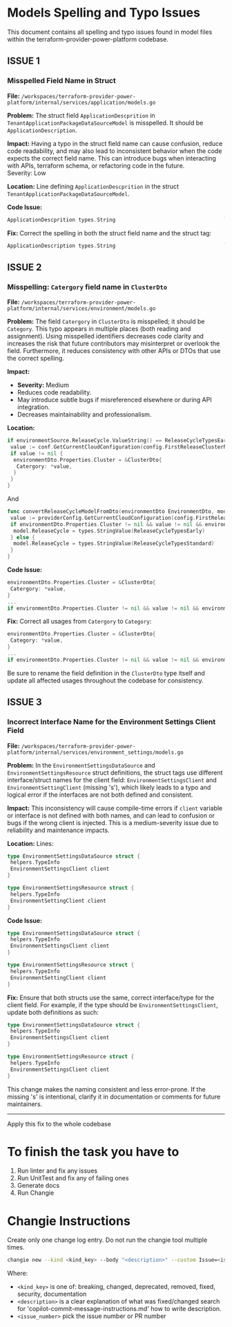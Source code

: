 # Models Spelling and Typo Issues

This document contains all spelling and typo issues found in model files within the terraform-provider-power-platform codebase.

## ISSUE 1

### Misspelled Field Name in Struct

**File:** `/workspaces/terraform-provider-power-platform/internal/services/application/models.go`

**Problem:** The struct field `ApplicationDescprition` in `TenantApplicationPackageDataSourceModel` is misspelled. It should be `ApplicationDescription`.

**Impact:** Having a typo in the struct field name can cause confusion, reduce code readability, and may also lead to inconsistent behavior when the code expects the correct field name. This can introduce bugs when interacting with APIs, terraform schema, or refactoring code in the future.  
Severity: Low

**Location:** Line defining `ApplicationDescprition` in the struct `TenantApplicationPackageDataSourceModel`.

**Code Issue:**

```go
ApplicationDescprition types.String                                   `tfsdk:"application_descprition"`
```

**Fix:** Correct the spelling in both the struct field name and the struct tag:

```go
ApplicationDescription types.String                                   `tfsdk:"application_description"`
```

## ISSUE 2

### Misspelling: `Catergory` field name in `ClusterDto`

**File:** `/workspaces/terraform-provider-power-platform/internal/services/environment/models.go`

**Problem:** The field `Catergory` in `ClusterDto` is misspelled; it should be `Category`. This typo appears in multiple places (both reading and assignment). Using misspelled identifiers decreases code clarity and increases the risk that future contributors may misinterpret or overlook the field. Furthermore, it reduces consistency with other APIs or DTOs that use the correct spelling.

**Impact:**

- **Severity:** Medium
- Reduces code readability.
- May introduce subtle bugs if misreferenced elsewhere or during API integration.
- Decreases maintainability and professionalism.

**Location:**

```go
if environmentSource.ReleaseCycle.ValueString() == ReleaseCycleTypesEarly {
 value := conf.GetCurrentCloudConfiguration(config.FirstReleaseClusterName)
 if value != nil {
  environmentDto.Properties.Cluster = &ClusterDto{
   Catergory: *value,
  }
 }
}
```

And

```go
func convertReleaseCycleModelFromDto(environmentDto EnvironmentDto, model *SourceModel, providerConfig config.ProviderConfig) {
 value := providerConfig.GetCurrentCloudConfiguration(config.FirstReleaseClusterName)
 if environmentDto.Properties.Cluster != nil && value != nil && environmentDto.Properties.Cluster.Catergory == *value {
  model.ReleaseCycle = types.StringValue(ReleaseCycleTypesEarly)
 } else {
  model.ReleaseCycle = types.StringValue(ReleaseCycleTypesStandard)
 }
}
```

**Code Issue:**

```go
environmentDto.Properties.Cluster = &ClusterDto{
 Catergory: *value,
}
...
if environmentDto.Properties.Cluster != nil && value != nil && environmentDto.Properties.Cluster.Catergory == *value {
```

**Fix:** Correct all usages from `Catergory` to `Category`:

```go
environmentDto.Properties.Cluster = &ClusterDto{
 Category: *value,
}
...
if environmentDto.Properties.Cluster != nil && value != nil && environmentDto.Properties.Cluster.Category == *value {
```

Be sure to rename the field definition in the `ClusterDto` type itself and update all affected usages throughout the codebase for consistency.

## ISSUE 3

### Incorrect Interface Name for the Environment Settings Client Field

**File:** `/workspaces/terraform-provider-power-platform/internal/services/environment_settings/models.go`

**Problem:** In the `EnvironmentSettingsDataSource` and `EnvironmentSettingsResource` struct definitions, the struct tags use different interface/struct names for the client field: `EnvironmentSettingsClient` and `EnvironmentSettingClient` (missing 's'), which likely leads to a typo and logical error if the interfaces are not both defined and consistent.

**Impact:** This inconsistency will cause compile-time errors if `client` variable or interface is not defined with both names, and can lead to confusion or bugs if the wrong client is injected. This is a medium-severity issue due to reliability and maintenance impacts.

**Location:** Lines:

```go
type EnvironmentSettingsDataSource struct {
 helpers.TypeInfo
 EnvironmentSettingsClient client
}

type EnvironmentSettingsResource struct {
 helpers.TypeInfo
 EnvironmentSettingClient client
}
```

**Code Issue:**

```go
type EnvironmentSettingsDataSource struct {
 helpers.TypeInfo
 EnvironmentSettingsClient client
}

type EnvironmentSettingsResource struct {
 helpers.TypeInfo
 EnvironmentSettingClient client
}
```

**Fix:** Ensure that both structs use the same, correct interface/type for the client field. For example, if the type should be `EnvironmentSettingsClient`, update both definitions as such:

```go
type EnvironmentSettingsDataSource struct {
 helpers.TypeInfo
 EnvironmentSettingsClient client
}

type EnvironmentSettingsResource struct {
 helpers.TypeInfo
 EnvironmentSettingsClient client
}
```

This change makes the naming consistent and less error-prone. If the missing 's' is intentional, clarify it in documentation or comments for future maintainers.

---

Apply this fix to the whole codebase

# To finish the task you have to

1. Run linter and fix any issues
2. Run UnitTest and fix any of failing ones
3. Generate docs
4. Run Changie

# Changie Instructions

Create only one change log entry. Do not run the changie tool multiple times.

```bash
changie new --kind <kind_key> --body "<description>" --custom Issue=<issue_number>
```

Where:

- `<kind_key>` is one of: breaking, changed, deprecated, removed, fixed, security, documentation
- `<description>` is a clear explanation of what was fixed/changed search for 'copilot-commit-message-instructions.md' how to write description.
- `<issue_number>` pick the issue number or PR number
